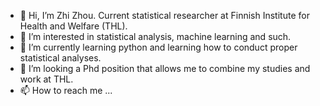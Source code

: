 - 👋 Hi, I’m Zhi Zhou. Current statistical researcher at Finnish Institute for Health and Welfare (THL). 
- 👀 I’m interested in statistical analysis, machine learning and such. 
- 🌱 I’m currently learning python and learning how to conduct proper statistical analyses.
- 💞️ I’m looking a Phd position that allows me to combine my studies and work at THL.
- 📫 How to reach me ...

<!---
zauziii/zauziii is a ✨ special ✨ repository because its `README.md` (this file) appears on your GitHub profile.
You can click the Preview link to take a look at your changes.
--->
